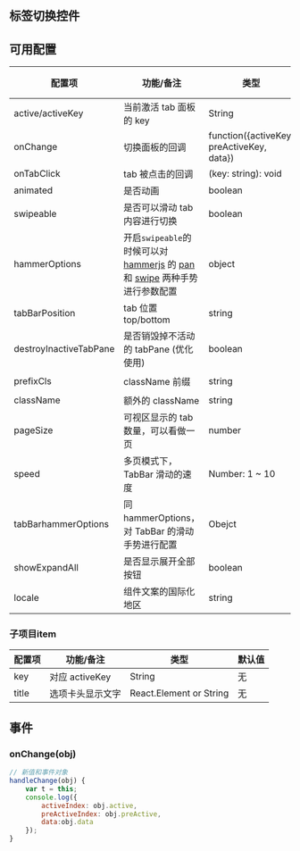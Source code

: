 ## 标签切换控件

## 可用配置

| 配置项 | 功能/备注 | 类型 | 默认值 |
|---|----|---|----|
| active/activeKey        | 当前激活 tab 面板的 key                      | String  | 无            |
| onChange         | 切换面板的回调                        | function({activeKey, preActiveKey, data})| 无            |
| onTabClick       | tab 被点击的回调                      | (key: string): void | 无            |
| animated |  是否动画    |  boolean   |    `true`    |
| swipeable |  是否可以滑动 tab 内容进行切换    |  boolean   |    `true`    |
| hammerOptions |  开启`swipeable`的时候可以对 [hammerjs](http://hammerjs.github.io/) 的 [pan](http://hammerjs.github.io/recognizer-pan/) 和 [swipe](http://hammerjs.github.io/recognizer-swipe/) 两种手势进行参数配置    |  object   |    {}   |
| tabBarPosition |    tab 位置 top/bottom        |  string    |    `top`        |
| destroyInactiveTabPane | 是否销毁掉不活动的 tabPane (优化使用) |  boolean    |    false   |
| prefixCls |  className 前缀      |  string    |    `am-tabs`        |
| className |   额外的 className      |  string    |    无        |
| pageSize |  可视区显示的 tab 数量，可以看做一页     |  number    |    5       |
| speed |   多页模式下，TabBar 滑动的速度      |  Number: 1 ~ 10    |    8        |
| tabBarhammerOptions |   同 hammerOptions，对 TabBar 的滑动手势进行配置      |  Obejct    |    {}        |
| showExpandAll | 是否显示展开全部按钮 | boolean | true |
| locale | 组件文案的国际化地区 | string | `zh-cn` |

### 子项目item

| 配置项 | 功能/备注 | 类型 | 默认值 |
|---|----|---|----|
| key  | 对应 activeKey   | String                  | 无     |
| title  | 选项卡头显示文字 | React.Element or String | 无     |



## 事件

### onChange(obj) 

```javascript
// 新值和事件对象
handleChange(obj) {
    var t = this;
    console.log({
        activeIndex: obj.active,
        preActiveIndex: obj.preActive,
        data:obj.data
    });
}
```
